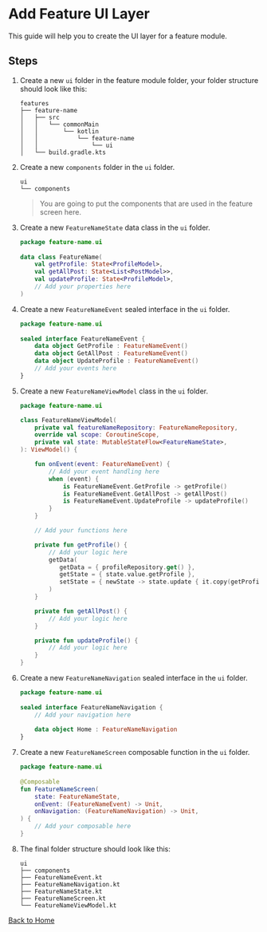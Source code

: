 # Add Feature UI Layer

This guide will help you to create the UI layer for a feature module.

## Steps

1. Create a new `ui` folder in the feature module folder, your folder structure should look like this:

    ```
    features
    ├── feature-name
    │   ├── src
    │   │   └── commonMain
    │   │       └── kotlin
    │   │           └── feature-name
    │   │               └── ui
    │   └── build.gradle.kts
    ```
   
2. Create a new `components` folder in the `ui` folder.

    ```
    ui
    └── components
    ```
   > You are going to put the components that are used in the feature screen here.
   
3. Create a new `FeatureNameState` data class in the `ui` folder.

    ```kotlin
    package feature-name.ui
        
    data class FeatureName(
        val getProfile: State<ProfileModel>,
        val getAllPost: State<List<PostModel>>,
        val updateProfile: State<ProfileModel>,
        // Add your properties here
    )
    ```
   
4. Create a new `FeatureNameEvent` sealed interface in the `ui` folder.

    ```kotlin
    package feature-name.ui
        
    sealed interface FeatureNameEvent {
        data object GetProfile : FeatureNameEvent()
        data object GetAllPost : FeatureNameEvent()
        data object UpdateProfile : FeatureNameEvent()
        // Add your events here
    }
    ```
   
5. Create a new `FeatureNameViewModel` class in the `ui` folder.

    ```kotlin
    package feature-name.ui
   
    class FeatureNameViewModel(
        private val featureNameRepository: FeatureNameRepository,
        override val scope: CoroutineScope,
        private val state: MutableStateFlow<FeatureNameState>,
    ): ViewModel() {
   
        fun onEvent(event: FeatureNameEvent) {
            // Add your event handling here
            when (event) {
                is FeatureNameEvent.GetProfile -> getProfile()
                is FeatureNameEvent.GetAllPost -> getAllPost()
                is FeatureNameEvent.UpdateProfile -> updateProfile()
            }
        }

        // Add your functions here
   
        private fun getProfile() {
            // Add your logic here
            getData(
               getData = { profileRepository.get() },
               getState = { state.value.getProfile },
               setState = { newState -> state.update { it.copy(getProfile = newState) } },
            )
        }
   
        private fun getAllPost() {
            // Add your logic here
        }
   
        private fun updateProfile() {
            // Add your logic here
        }
    }
    ```
   
6. Create a new `FeatureNameNavigation` sealed interface in the `ui` folder.

    ```kotlin
    package feature-name.ui
        
    sealed interface FeatureNameNavigation {
        // Add your navigation here
        
        data object Home : FeatureNameNavigation
    }
    ```

7. Create a new `FeatureNameScreen` composable function in the `ui` folder.

    ```kotlin
    package feature-name.ui
        
    @Composable
    fun FeatureNameScreen(
        state: FeatureNameState,
        onEvent: (FeatureNameEvent) -> Unit,
        onNavigation: (FeatureNameNavigation) -> Unit,
    ) {
        // Add your composable here
    }
    ```
   
8. The final folder structure should look like this:

    ```
    ui
    ├── components
    ├── FeatureNameEvent.kt
    ├── FeatureNameNavigation.kt
    ├── FeatureNameState.kt
    ├── FeatureNameScreen.kt
    └── FeatureNameViewModel.kt
    ```

[Back to Home](../../README.md)